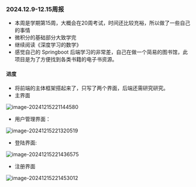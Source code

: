 ### 2024.12.9-12.15周报

+ 本周是学期第15周，大概会在20周考试，时间还比较充裕，所以做了一些自己的事情
+ 微积分的基础部分大致学完
+ 继续阅读《深度学习的数学》
+ 感觉自己的 Springboot 后端学习的非常差，自己在做一个简易的图书馆，此项目是为了方便找到各类书籍的电子书资源。

#### 进度

+ 将前端的主体框架搭起来了，只写了两个界面，后端还需研究研究。
+ 主界面

![image-20241215221144580](C:\Users\DoubLeMoon_Bird\AppData\Roaming\Typora\typora-user-images\image-20241215221144580.png)

+ 用户管理界面：

![image-20241215221320519](C:\Users\DoubLeMoon_Bird\AppData\Roaming\Typora\typora-user-images\image-20241215221320519.png)

+ 登陆界面:

![image-20241215221436575](C:\Users\DoubLeMoon_Bird\AppData\Roaming\Typora\typora-user-images\image-20241215221436575.png)

+ 注册界面

![image-20241215221453012](C:\Users\DoubLeMoon_Bird\AppData\Roaming\Typora\typora-user-images\image-20241215221453012.png)